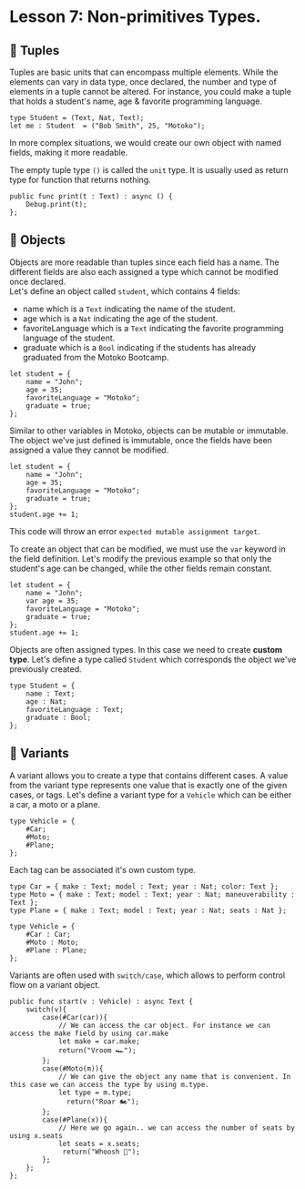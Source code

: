# Lesson 7: Non-primitives Types.

## 👯 Tuples

Tuples are basic units that can encompass multiple elements. While the elements can vary in data type, once declared, the number and type of elements in a tuple cannot be altered. For instance, you could make a tuple that holds a student's name, age & favorite programming language.

```motoko
type Student = (Text, Nat, Text);
let me : Student  = ("Bob Smith", 25, "Motoko");
```

In more complex situations, we would create our own object with named fields, making it more readable.

The empty tuple type `()` is called the `unit` type. It is usually used as return type for function that returns nothing.

```motoko
public func print(t : Text) : async () {
    Debug.print(t);
};
```

## 🎨 Objects

Objects are more readable than tuples since each field has a name. The different fields are also each assigned a type which cannot be modified once declared.  
 Let's define an object called `student`, which contains 4 fields:

- name which is a `Text` indicating the name of the student.
- age which is a `Nat` indicating the age of the student.
- favoriteLanguage which is a `Text` indicating the favorite programming language of the student.
- graduate which is a `Bool` indicating if the students has already graduated from the Motoko Bootcamp.

```motoko
let student = {
    name = "John";
    age = 35;
    favoriteLanguage = "Motoko";
    graduate = true;
};
```

Similar to other variables in Motoko, objects can be mutable or immutable. The object we've just defined is immutable, once the fields have been assigned a value they cannot be modified.

```motoko
let student = {
    name = "John";
    age = 35;
    favoriteLanguage = "Motoko";
    graduate = true;
};
student.age += 1;
```

This code will throw an error `expected mutable assignment target`.

To create an object that can be modified, we must use the `var` keyword in the field definition. Let's modify the previous example so that only the student's age can be changed, while the other fields remain constant.

```motoko
let student = {
    name = "John";
    var age = 35;
    favoriteLanguage = "Motoko";
    graduate = true;
};
student.age += 1;
```

Objects are often assigned types. In this case we need to create **custom type**. Let's define a type called `Student` which corresponds the object we've previously created.

```motoko
type Student = {
    name : Text;
    age : Nat;
    favoriteLanguage : Text;
    graduate : Bool;
};
```

## 🌈 Variants

A variant allows you to create a type that contains different cases. A value from the variant type represents one value that is exactly one of the given cases, or tags. Let's define a variant type for a `Vehicle` which can be either a car, a moto or a plane.

```motoko
type Vehicle = {
    #Car;
    #Moto;
    #Plane;
};
```

Each tag can be associated it's own custom type.

```motoko
type Car = { make : Text; model : Text; year : Nat; color: Text };
type Moto = { make : Text; model : Text; year : Nat; maneuverability : Text };
type Plane = { make : Text; model : Text; year : Nat; seats : Nat };

type Vehicle = {
    #Car : Car;
    #Moto : Moto;
    #Plane : Plane;
};
```

Variants are often used with `switch/case`, which allows to perform control flow on a variant object.

```motoko
public func start(v : Vehicle) : async Text {
    switch(v){
        case(#Car(car)){
            // We can access the car object. For instance we can access the make field by using car.make
            let make = car.make;
            return("Vroom 🏎️");
        };
        case(#Moto(m)){
            // We can give the object any name that is convenient. In this case we can access the type by using m.type.
            let type = m.type;
              return("Roar 🏍️");
        };
        case(#Plane(x)){
            // Here we go again.. we can access the number of seats by using x.seats
            let seats = x.seats;
             return("Whoosh 🛫");
        };
    };
};
```
